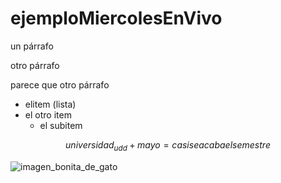 # ejemploMiercolesEnVivo

un párrafo

otro párrafo

parece que otro párrafo

* elitem (lista)
* el otro item
  * el subitem

 $$universidad_{udd} + mayo = casi se acaba el semestre$$

![imagen_bonita_de_gato](https://upload.wikimedia.org/wikipedia/commons/thumb/4/4d/Cat_November_2010-1a.jpg/1200px-Cat_November_2010-1a.jpg)
